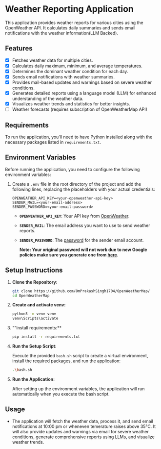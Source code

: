 # Weather Reporting Application

This application provides weather reports for various cities using the OpenWeather API. It calculates daily summaries and sends email notifications with the weather information(LLM Backed).

## Features

- [x] Fetches weather data for multiple cities.
- [x] Calculates daily maximum, minimum, and average temperatures.
- [x] Determines the dominant weather condition for each day.
- [x] Sends email notifications with weather summaries.
- [x] Provides mail-based updates and warnings based on severe weather conditions.
- [x] Generates detailed reports using a language model (LLM) for enhanced understanding of the weather data.
- [x] Visualizes weather trends and statistics for better insights.
- [ ] Weather forecasts (requires subscription of OpenWeatherMap API)

## Requirements

To run the application, you'll need to have Python installed along with the necessary packages listed in `requirements.txt`.

## Environment Variables

Before running the application, you need to configure the following environment variables:

1. Create a `.env` file in the root directory of the project and add the following lines, replacing the placeholders with your actual credentials:

   ```plaintext
   OPENWEATHER_API_KEY=<your-openweather-api-key>
   SENDER_MAIL=<your-email-address>
   SENDER_PASSWORD=<your-email-password>
   ```

   - **`OPENWEATHER_API_KEY`**: Your API key from [OpenWeather](https://home.openweathermap.org/api_keys).
   - **`SENDER_MAIL`**: The email address you want to use to send weather reports.
   - **`SENDER_PASSWORD`**: The [password](https://myaccount.google.com/apppasswords) for the sender email account.

     **Note: Your original password will not work due to new Google policies make sure you generate one from [here](https://myaccount.google.com/apppasswords).**

## Setup Instructions

1. **Clone the Repository:**

   ```bash
   git clone https://github.com/OmPrakashSingh1704/OpenWeatherMap/
   cd OpenWeatherMap
   ```

2. **Create and activate venv:**
   ```bash
   python3 -m venv venv
   venv\Scripts\activate
   ```
3. ""Install requirements:**
   ```bash
   pip install -r requirements.txt
   ```

4. **Run the Setup Script:**

   Execute the provided `bash.sh` script to create a virtual environment, install the required packages, and run the application:

   ```bash
   .\bash.sh
   ```

3. **Run the Application:**

   After setting up the environment variables, the application will run automatically when you execute the bash script.

## Usage

- The application will fetch the weather data, process it, and send email notifications at 10:00 pm or wheneven temerature raises above 35°C. It will also provide updates and warnings via email for severe weather conditions, generate comprehensive reports using LLMs, and visualize weather trends.
